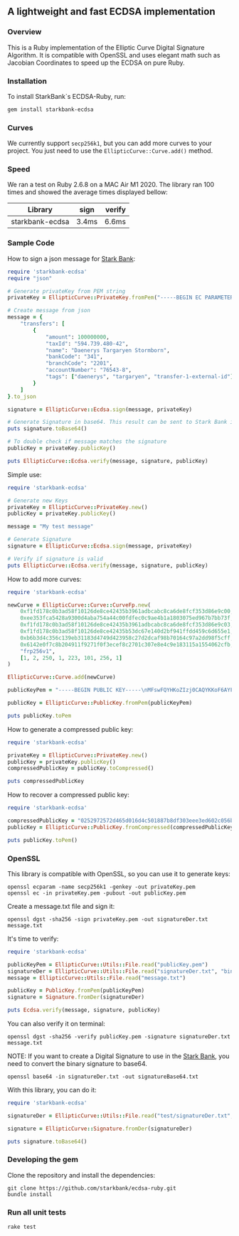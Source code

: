 ## A lightweight and fast ECDSA implementation

### Overview

This is a Ruby implementation of the Elliptic Curve Digital Signature Algorithm. It is compatible with OpenSSL and uses elegant math such as Jacobian Coordinates to speed up the ECDSA on pure Ruby.

### Installation

To install StarkBank`s ECDSA-Ruby, run:

```sh
gem install starkbank-ecdsa
```

### Curves

We currently support `secp256k1`, but you can add more curves to your project. You just need to use the `EllipticCurve::Curve.add()` method.

### Speed

We ran a test on Ruby 2.6.8 on a MAC Air M1 2020. The library ran 100 times and showed the average times displayed bellow:

| Library            | sign          | verify  |
| ------------------ |:-------------:| -------:|
| starkbank-ecdsa    |     3.4ms     | 6.6ms  |

### Sample Code

How to sign a json message for [Stark Bank]:

```ruby
require 'starkbank-ecdsa'
require "json"

# Generate privateKey from PEM string
privateKey = EllipticCurve::PrivateKey.fromPem("-----BEGIN EC PARAMETERS-----\nBgUrgQQACg==\n-----END EC PARAMETERS-----\n-----BEGIN EC PRIVATE KEY-----\nMHQCAQEEIODvZuS34wFbt0X53+P5EnSj6tMjfVK01dD1dgDH02RzoAcGBSuBBAAK\noUQDQgAE/nvHu/SQQaos9TUljQsUuKI15Zr5SabPrbwtbfT/408rkVVzq8vAisbB\nRmpeRREXj5aog/Mq8RrdYy75W9q/Ig==\n-----END EC PRIVATE KEY-----\n")

# Create message from json
message = {
    "transfers": [
        {
            "amount": 100000000,
            "taxId": "594.739.480-42",
            "name": "Daenerys Targaryen Stormborn",
            "bankCode": "341",
            "branchCode": "2201",
            "accountNumber": "76543-8",
            "tags": ["daenerys", "targaryen", "transfer-1-external-id"]
        }
    ]
}.to_json

signature = EllipticCurve::Ecdsa.sign(message, privateKey)

# Generate Signature in base64. This result can be sent to Stark Bank in header as Digital-Signature parameter
puts signature.toBase64()

# To double check if message matches the signature
publicKey = privateKey.publicKey()

puts EllipticCurve::Ecdsa.verify(message, signature, publicKey)
```

Simple use:

```ruby
require 'starkbank-ecdsa'

# Generate new Keys
privateKey = EllipticCurve::PrivateKey.new()
publicKey = privateKey.publicKey()

message = "My test message"

# Generate Signature
signature = EllipticCurve::Ecdsa.sign(message, privateKey)

# Verify if signature is valid
puts EllipticCurve::Ecdsa.verify(message, signature, publicKey)
```

How to add more curves:

```ruby
require 'starkbank-ecdsa'

newCurve = EllipticCurve::Curve::CurveFp.new(
    0xf1fd178c0b3ad58f10126de8ce42435b3961adbcabc8ca6de8fcf353d86e9c00,
    0xee353fca5428a9300d4aba754a44c00fdfec0c9ae4b1a1803075ed967b7bb73f,
    0xf1fd178c0b3ad58f10126de8ce42435b3961adbcabc8ca6de8fcf353d86e9c03,
    0xf1fd178c0b3ad58f10126de8ce42435b53dc67e140d2bf941ffdd459c6d655e1,
    0xb6b3d4c356c139eb31183d4749d423958c27d2dcaf98b70164c97a2dd98f5cff,
    0x6142e0f7c8b204911f9271f0f3ecef8c2701c307e8e4c9e183115a1554062cfb,
    "frp256v1",
    [1, 2, 250, 1, 223, 101, 256, 1]
)

EllipticCurve::Curve.add(newCurve)

publicKeyPem = "-----BEGIN PUBLIC KEY-----\nMFswFQYHKoZIzj0CAQYKKoF6AYFfZYIAAQNCAATeEFFYiQL+HmDYTf+QDmvQmWGD\ndRJPqLj11do8okvkSxq2lwB6Ct4aITMlCyg3f1msafc/ROSN/Vgj69bDhZK6\n-----END PUBLIC KEY-----"

publicKey = EllipticCurve::PublicKey.fromPem(publicKeyPem)

puts publicKey.toPem
```

How to generate a compressed public key:

```ruby
require 'starkbank-ecdsa'

privateKey = EllipticCurve::PrivateKey.new()
publicKey = privateKey.publicKey()
compressedPublicKey = publicKey.toCompressed()

puts compressedPublicKey
```

How to recover a compressed public key:

```ruby
require 'starkbank-ecdsa'

compressedPublicKey = "0252972572d465d016d4c501887b8df303eee3ed602c056b1eb09260dfa0da0ab2"
publicKey = EllipticCurve::PublicKey.fromCompressed(compressedPublicKey)

puts publicKey.toPem()
```

### OpenSSL

This library is compatible with OpenSSL, so you can use it to generate keys:

```
openssl ecparam -name secp256k1 -genkey -out privateKey.pem
openssl ec -in privateKey.pem -pubout -out publicKey.pem
```

Create a message.txt file and sign it:

```
openssl dgst -sha256 -sign privateKey.pem -out signatureDer.txt message.txt
```

It's time to verify:

```ruby
require 'starkbank-ecdsa'

publicKeyPem = EllipticCurve::Utils::File.read("publicKey.pem")
signatureDer = EllipticCurve::Utils::File.read("signatureDer.txt", "binary")
message = EllipticCurve::Utils::File.read("message.txt")

publicKey = PublicKey.fromPem(publicKeyPem)
signature = Signature.fromDer(signatureDer)

puts Ecdsa.verify(message, signature, publicKey)
```

You can also verify it on terminal:

```
openssl dgst -sha256 -verify publicKey.pem -signature signatureDer.txt message.txt
```

NOTE: If you want to create a Digital Signature to use in the [Stark Bank], you need to convert the binary signature to base64.

```
openssl base64 -in signatureDer.txt -out signatureBase64.txt
```

With this library, you can do it:

```ruby
require 'starkbank-ecdsa'

signatureDer = EllipticCurve::Utils::File.read("test/signatureDer.txt", "binary")

signature = EllipticCurve::Signature.fromDer(signatureDer)

puts signature.toBase64()
```

### Developing the gem

Clone the repository and install the dependencies:

```
git clone https://github.com/starkbank/ecdsa-ruby.git
bundle install
```

### Run all unit tests

```
rake test
```

[Stark Bank]: https://starkbank.com
